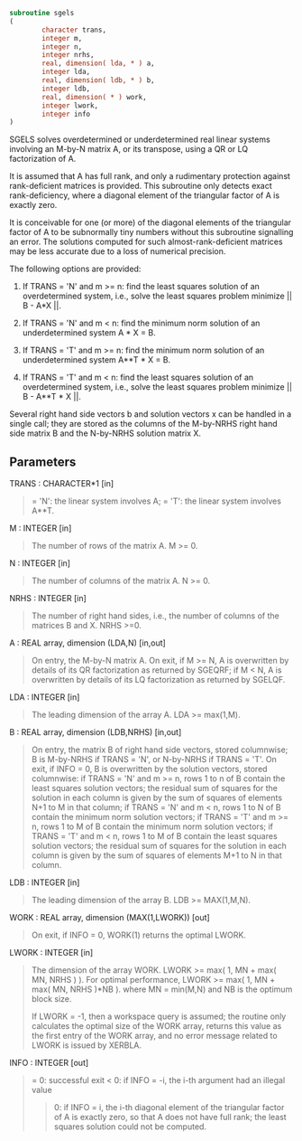 ```fortran
subroutine sgels
(
        character trans,
        integer m,
        integer n,
        integer nrhs,
        real, dimension( lda, * ) a,
        integer lda,
        real, dimension( ldb, * ) b,
        integer ldb,
        real, dimension( * ) work,
        integer lwork,
        integer info
)
```

SGELS solves overdetermined or underdetermined real linear systems
involving an M-by-N matrix A, or its transpose, using a QR or LQ
factorization of A.

It is assumed that A has full rank, and only a rudimentary protection
against rank-deficient matrices is provided. This subroutine only detects
exact rank-deficiency, where a diagonal element of the triangular factor
of A is exactly zero.

It is conceivable for one (or more) of the diagonal elements of the triangular
factor of A to be subnormally tiny numbers without this subroutine signalling
an error. The solutions computed for such almost-rank-deficient matrices may
be less accurate due to a loss of numerical precision.

The following options are provided:

1. If TRANS = 'N' and m >= n:  find the least squares solution of
an overdetermined system, i.e., solve the least squares problem
minimize || B - A*X ||.

2. If TRANS = 'N' and m < n:  find the minimum norm solution of
an underdetermined system A * X = B.

3. If TRANS = 'T' and m >= n:  find the minimum norm solution of
an underdetermined system A**T * X = B.

4. If TRANS = 'T' and m < n:  find the least squares solution of
an overdetermined system, i.e., solve the least squares problem
minimize || B - A**T * X ||.

Several right hand side vectors b and solution vectors x can be
handled in a single call; they are stored as the columns of the
M-by-NRHS right hand side matrix B and the N-by-NRHS solution
matrix X.

## Parameters
TRANS : CHARACTER*1 [in]
> = 'N': the linear system involves A;
> = 'T': the linear system involves A**T.

M : INTEGER [in]
> The number of rows of the matrix A.  M >= 0.

N : INTEGER [in]
> The number of columns of the matrix A.  N >= 0.

NRHS : INTEGER [in]
> The number of right hand sides, i.e., the number of
> columns of the matrices B and X. NRHS >=0.

A : REAL array, dimension (LDA,N) [in,out]
> On entry, the M-by-N matrix A.
> On exit,
> if M >= N, A is overwritten by details of its QR
> factorization as returned by SGEQRF;
> if M <  N, A is overwritten by details of its LQ
> factorization as returned by SGELQF.

LDA : INTEGER [in]
> The leading dimension of the array A.  LDA >= max(1,M).

B : REAL array, dimension (LDB,NRHS) [in,out]
> On entry, the matrix B of right hand side vectors, stored
> columnwise; B is M-by-NRHS if TRANS = 'N', or N-by-NRHS
> if TRANS = 'T'.
> On exit, if INFO = 0, B is overwritten by the solution
> vectors, stored columnwise:
> if TRANS = 'N' and m >= n, rows 1 to n of B contain the least
> squares solution vectors; the residual sum of squares for the
> solution in each column is given by the sum of squares of
> elements N+1 to M in that column;
> if TRANS = 'N' and m < n, rows 1 to N of B contain the
> minimum norm solution vectors;
> if TRANS = 'T' and m >= n, rows 1 to M of B contain the
> minimum norm solution vectors;
> if TRANS = 'T' and m < n, rows 1 to M of B contain the
> least squares solution vectors; the residual sum of squares
> for the solution in each column is given by the sum of
> squares of elements M+1 to N in that column.

LDB : INTEGER [in]
> The leading dimension of the array B. LDB >= MAX(1,M,N).

WORK : REAL array, dimension (MAX(1,LWORK)) [out]
> On exit, if INFO = 0, WORK(1) returns the optimal LWORK.

LWORK : INTEGER [in]
> The dimension of the array WORK.
> LWORK >= max( 1, MN + max( MN, NRHS ) ).
> For optimal performance,
> LWORK >= max( 1, MN + max( MN, NRHS )*NB ).
> where MN = min(M,N) and NB is the optimum block size.
> 
> If LWORK = -1, then a workspace query is assumed; the routine
> only calculates the optimal size of the WORK array, returns
> this value as the first entry of the WORK array, and no error
> message related to LWORK is issued by XERBLA.

INFO : INTEGER [out]
> = 0:  successful exit
> < 0:  if INFO = -i, the i-th argument had an illegal value
> > 0:  if INFO =  i, the i-th diagonal element of the
> triangular factor of A is exactly zero, so that A does not have
> full rank; the least squares solution could not be
> computed.
